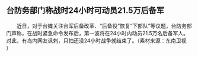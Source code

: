 ## 台防务部门称战时24小时可动员21.5万后备军
　　近日，对于台媒关注台军后备改革、“后备役”恢复“下部队”等议题，台防务部门声称，在战时紧急命令发布后，第一波将在24小时内动员21.5万名后备军人。对此，有岛内网友讽刺，只怕还没24小时战争就结束了。（素材来源：东南卫视 ） 

